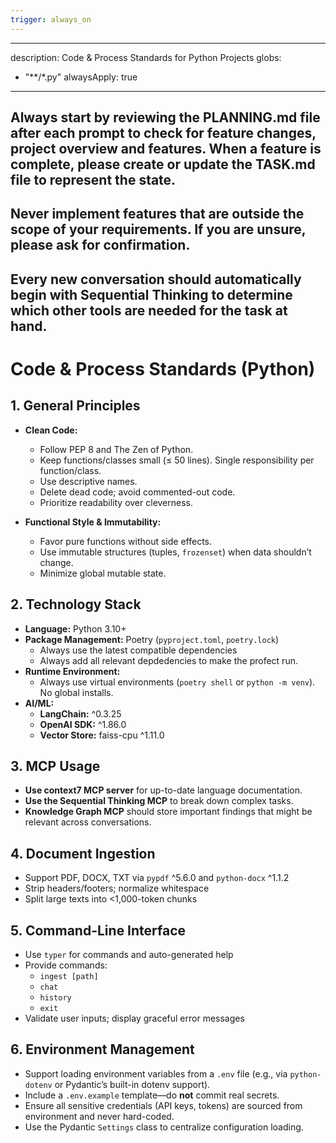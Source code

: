 ```yaml
---
trigger: always_on
---
```


---
description: Code & Process Standards for Python Projects
globs:
  - "**/*.py"
alwaysApply: true
---

## Always start by reviewing the PLANNING.md file after each prompt to check for feature changes, project overview and features. When a feature is complete, please create or update the TASK.md file to represent the state.

## Never implement features that are outside the scope of your requirements. If you are unsure, please ask for confirmation.

## Every new conversation should automatically begin with Sequential Thinking to determine which other tools are needed for the task at hand.

# Code & Process Standards (Python)

## 1. General Principles

- **Clean Code:**  
  - Follow PEP 8 and The Zen of Python.  
  - Keep functions/classes small (≤ 50 lines). Single responsibility per function/class.  
  - Use descriptive names.  
  - Delete dead code; avoid commented-out code.  
  - Prioritize readability over cleverness.

- **Functional Style & Immutability:**  
  - Favor pure functions without side effects.  
  - Use immutable structures (tuples, `frozenset`) when data shouldn’t change.  
  - Minimize global mutable state.

## 2. Technology Stack

- **Language:** Python 3.10+  
- **Package Management:** Poetry (`pyproject.toml`, `poetry.lock`)  
  - Always use the latest compatible dependencies  
  - Always add all relevant depdedencies to make the profect run.
- **Runtime Environment:**  
  - Always use virtual environments (`poetry shell` or `python -m venv`). No global installs.  
- **AI/ML:**  
  - **LangChain:** ^0.3.25  
  - **OpenAI SDK:** ^1.86.0  
  - **Vector Store:** faiss-cpu ^1.11.0

## 3. MCP Usage 

- **Use context7 MCP server** for up-to-date language documentation.  
- **Use the Sequential Thinking MCP** to break down complex tasks.  
- **Knowledge Graph MCP** should store important findings that might be relevant across conversations.

## 4. Document Ingestion

- Support PDF, DOCX, TXT via `pypdf` ^5.6.0 and `python-docx` ^1.1.2  
- Strip headers/footers; normalize whitespace  
- Split large texts into <1,000-token chunks

## 5. Command-Line Interface

- Use `typer` for commands and auto-generated help  
- Provide commands:  
  - `ingest [path]`  
  - `chat`  
  - `history`  
  - `exit`  
- Validate user inputs; display graceful error messages

## 6. Environment Management

- Support loading environment variables from a `.env` file (e.g., via `python-dotenv` or Pydantic’s built-in dotenv support).  
- Include a `.env.example` template—do **not** commit real secrets.  
- Ensure all sensitive credentials (API keys, tokens) are sourced from environment and never hard-coded.  
- Use the Pydantic `Settings` class to centralize configuration loading.